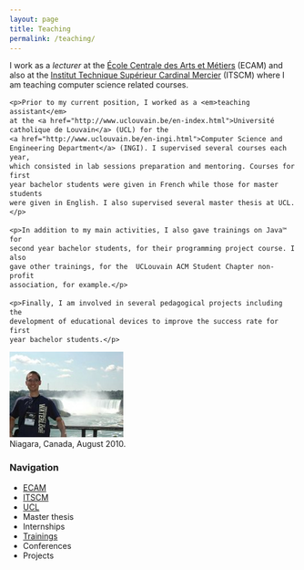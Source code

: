 ```yaml
---
layout: page
title: Teaching
permalink: /teaching/
---
```


<div class="page-col-wrapper">
  <div class="page-col page-col-1">
    <p>I work as a <em>lecturer</em> at the
    <a href="http://www.vinci.be/fr-be/ecam">École Centrale des Arts et
    Métiers</a> (ECAM) and also at the
    <a href="http://www.cardinalmercier-promotionsociale.be/spip2012/index.php">
    Institut Technique Supérieur Cardinal Mercier</a> (ITSCM) where I am
    teaching computer science related courses.</p>

    <p>Prior to my current position, I worked as a <em>teaching assistant</em>
    at the <a href="http://www.uclouvain.be/en-index.html">Université
    catholique de Louvain</a> (UCL) for the
    <a href="http://www.uclouvain.be/en-ingi.html">Computer Science and
    Engineering Department</a> (INGI). I supervised several courses each year,
    which consisted in lab sessions preparation and mentoring. Courses for first
    year bachelor students were given in French while those for master students
    were given in English. I also supervised several master thesis at UCL.</p>

    <p>In addition to my main activities, I also gave trainings on Java™ for
    second year bachelor students, for their programming project course. I also
    gave other trainings, for the  UCLouvain ACM Student Chapter non-profit
    association, for example.</p>

    <p>Finally, I am involved in several pedagogical projects including the
    development of educational devices to improve the success rate for first
    year bachelor students.</p>
  </div>
  <div class="page-col page-col-2">
    <p><img src="/images/niagara.jpg" alt="Niagara, Canada, August 2010"
    width="200" height="150" /><br />
    Niagara, Canada, August 2010.</p>
    <h3>Navigation</h3>
    <ul class="navigation">
      <li><a href="/teaching/ecam/">ECAM</a></li>
      <li><a href="/teaching/itscm/">ITSCM</a></li>
      <li><a href="/teaching/ucl/">UCL</a></li>
      <li>Master thesis</li>
      <li>Internships</li>
      <li><a href="/teaching/trainings/">Trainings</a></li>
      <li>Conferences</li>
      <li>Projects</li>
    </ul>
  </div>
</div>
